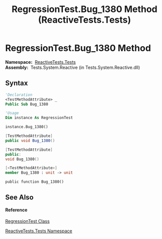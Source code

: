 ﻿---
title: RegressionTest.Bug_1380 Method  (ReactiveTests.Tests)
TOCTitle: Bug_1380 Method
ms:assetid: M:ReactiveTests.Tests.RegressionTest.Bug_1380
ms:mtpsurl: https://msdn.microsoft.com/en-us/library/reactivetests.tests.regressiontest.bug_1380(v=VS.103)
ms:contentKeyID: 36619849
ms.date: 06/28/2011
mtps_version: v=VS.103
f1_keywords:
- ReactiveTests.Tests.RegressionTest.Bug_1380
dev_langs:
- CSharp
- JScript
- VB
- FSharp
- c++
---

# RegressionTest.Bug\_1380 Method

**Namespace:**  [ReactiveTests.Tests](hh289046\(v=vs.103\).md)  
**Assembly:**  Tests.System.Reactive (in Tests.System.Reactive.dll)

## Syntax

``` vb
'Declaration
<TestMethodAttribute> _
Public Sub Bug_1380
```

``` vb
'Usage
Dim instance As RegressionTest

instance.Bug_1380()
```

``` csharp
[TestMethodAttribute]
public void Bug_1380()
```

``` c++
[TestMethodAttribute]
public:
void Bug_1380()
```

``` fsharp
[<TestMethodAttribute>]
member Bug_1380 : unit -> unit 
```

``` jscript
public function Bug_1380()
```

## See Also

#### Reference

[RegressionTest Class](hh288966\(v=vs.103\).md)

[ReactiveTests.Tests Namespace](hh289046\(v=vs.103\).md)


